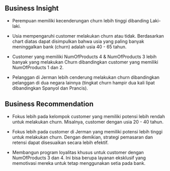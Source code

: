 ## Business Insight

- Perempuan memiliki kecenderungan churn lebih tinggi dibanding Laki-laki.

- Usia mempengaruhi customer melakukan churn atau tidak. Berdasarkan chart diatas dapat disimpulkan bahwa usia yang paling banyak meninggalkan bank (churn) adalah usia 40 - 65 tahun.

- Customer yang memiliki NumOfProducts 4 & NumOfProducts 3 lebih banyak yang melakukan Churn dibandingkan customer yang memiliki NumOfProducts 1 dan 2.

- Pelanggan di Jerman lebih cenderung melakukan churn dibandingkan pelanggan di dua negara lainnya (tingkat churn hampir dua kali lipat dibandingkan Spanyol dan Prancis).


## Business Recommendation

- Fokus lebih pada kelompok customer yang memiliki potensi lebih rendah untuk melakukan churn. Misalnya, customer dengan usia 20 - 40 tahun.

- Fokus lebih pada customer di Jerman yang memiliki potensi lebih tinggi untuk melakukan churn. Dengan demikian, strategi pemasaran dan retensi dapat disesuaikan secara lebih efektif.

- Membangun program loyalitas khusus untuk customer dengan NumOfProducts 3 dan 4. Ini bisa berupa layanan eksklusif yang memotivasi mereka untuk tetap menggunakan setia pada bank.


